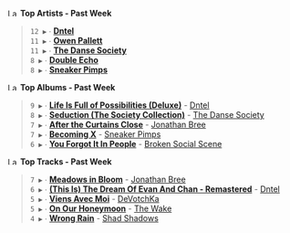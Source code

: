 <!--START_LASTFM_ARTISTS:{"period": "7day", "rows": 5}-->
<a href="https://last.fm" target="_blank"><img src="https://user-images.githubusercontent.com/17434202/215290617-e793598d-d7c9-428f-9975-156db1ba89cc.svg" alt="Last.fm Logo" width="18" height="13"/></a> **Top Artists - Past Week**

> `12 ▶️` ∙ **[Dntel](https://www.last.fm/music/Dntel)**<br/>
> `11 ▶️` ∙ **[Owen Pallett](https://www.last.fm/music/Owen+Pallett)**<br/>
> `11 ▶️` ∙ **[The Danse Society](https://www.last.fm/music/The+Danse+Society)**<br/>
> `8 ▶️` ∙ **[Double Echo](https://www.last.fm/music/Double+Echo)**<br/>
> `8 ▶️` ∙ **[Sneaker Pimps](https://www.last.fm/music/Sneaker+Pimps)**<br/>
<!--END_LASTFM_ARTISTS-->

<!--START_LASTFM_ALBUMS:{"period": "7day", "rows": 5}-->
<a href="https://last.fm" target="_blank"><img src="https://user-images.githubusercontent.com/17434202/215290617-e793598d-d7c9-428f-9975-156db1ba89cc.svg" alt="Last.fm Logo" width="18" height="13"/></a> **Top Albums - Past Week**

> `9 ▶️` ∙ **[Life Is Full of Possibilities (Deluxe)](https://www.last.fm/music/Dntel/Life+Is+Full+of+Possibilities+(Deluxe))** - [Dntel](https://www.last.fm/music/Dntel)<br/>
> `8 ▶️` ∙ **[Seduction (The Society Collection)](https://www.last.fm/music/The+Danse+Society/Seduction+(The+Society+Collection))** - [The Danse Society](https://www.last.fm/music/The+Danse+Society)<br/>
> `7 ▶️` ∙ **[After the Curtains Close](https://www.last.fm/music/Jonathan+Bree/After+the+Curtains+Close)** - [Jonathan Bree](https://www.last.fm/music/Jonathan+Bree)<br/>
> `7 ▶️` ∙ **[Becoming X](https://www.last.fm/music/Sneaker+Pimps/Becoming+X)** - [Sneaker Pimps](https://www.last.fm/music/Sneaker+Pimps)<br/>
> `6 ▶️` ∙ **[You Forgot It In People](https://www.last.fm/music/Broken+Social+Scene/You+Forgot+It+In+People)** - [Broken Social Scene](https://www.last.fm/music/Broken+Social+Scene)<br/>
<!--END_LASTFM_ALBUMS-->

<!--START_LASTFM_TRACKS:{"period": "7day", "rows": 5}-->
<a href="https://last.fm" target="_blank"><img src="https://user-images.githubusercontent.com/17434202/215290617-e793598d-d7c9-428f-9975-156db1ba89cc.svg" alt="Last.fm Logo" width="18" height="13"/></a> **Top Tracks - Past Week**

> `7 ▶️` ∙ **[Meadows in Bloom](https://www.last.fm/music/Jonathan+Bree/_/Meadows+in+Bloom)** - [Jonathan Bree](https://www.last.fm/music/Jonathan+Bree)<br/>
> `6 ▶️` ∙ **[(This Is) The Dream Of Evan And Chan - Remastered](https://www.last.fm/music/Dntel/_/(This+Is)+The+Dream+Of+Evan+And+Chan+-+Remastered)** - [Dntel](https://www.last.fm/music/Dntel)<br/>
> `5 ▶️` ∙ **[Viens Avec Moi](https://www.last.fm/music/DeVotchKa/_/Viens+Avec+Moi)** - [DeVotchKa](https://www.last.fm/music/DeVotchKa)<br/>
> `5 ▶️` ∙ **[On Our Honeymoon](https://www.last.fm/music/The+Wake/_/On+Our+Honeymoon)** - [The Wake](https://www.last.fm/music/The+Wake)<br/>
> `4 ▶️` ∙ **[Wrong Rain](https://www.last.fm/music/Shad+Shadows/_/Wrong+Rain)** - [Shad Shadows](https://www.last.fm/music/Shad+Shadows)<br/>
<!--END_LASTFM_TRACKS-->